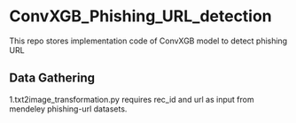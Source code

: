 # ConvXGB_Phishing_URL_detection
This repo stores implementation code of ConvXGB model to detect phishing URL
<H2> Data Gathering </H2>
1.txt2image_transformation.py requires rec_id and url as input from mendeley phishing-url datasets.
